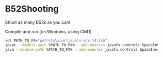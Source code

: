 # B52Shooting
Shoot as many B52s as you can!

Compile and run (on Windows, using CMD)
```bash
set PATH_TO_FX="path\to\your\javafx-sdk-14\lib"
javac --module-path %PATH_TO_FX% --add-modules javafx.controls SpaceInvaders.java
java --module-path %PATH_TO_FX% --add-modules javafx.controls SpaceInvaders

```